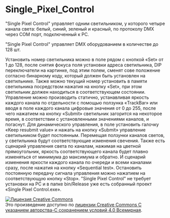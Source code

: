# Single_Pixel_Control
<p>"Single Pixel Control" управляет одним светильником, у которого четыре канала света: белый, синий, зеленый и красный, по протоколу DMX через COM порт, подключенный к PC.</p>
<p>"Single Pixel Control" управляет DMX оборудованием в количестве до 128 шт.</p>
Установить номер светильника можно в поле рядом с кнопкой «Set» от 1 до 128, после снятия фокуса поля установки адреса светильника, DIP переключатели на картинке, под этим полем, сменят сове положение согласно бинарному коду, который должен быть установлен на светильнике. Также можно текущий номер установить в памяти светильника посредством нажатия на кнопку «Set», при этом светильник должен находиться в соответствующем состоянии.
Управление можно производить статично, устанавливая яркость каждого канала по отдельности с помощью ползунка «TrackBar» или вводя в поле каждого канала цифровые значения от 0 до 255, после чего нажатием на кнопку «Submit» светильник загорится на некоторое время, в соответствии с установленными значениями каналов, и погаснут.
Для динамического управления, в поле установить галочку «Keep resubmit value» и нажать на кнопку «Submit» управление светильником будет постоянным. Перемещая ползунки каналов светов, у светильника будут соответствующие изменения свечения.
Также есть сценарий управления света по каналам, нажимая на цветной прямоугольник, яркость соответствующего канала будет плавно изменяться от минимума до максимума и обратно.
И сценарий изменения яркости каждого канала по очереди и всеми каналами сразу, после нажатия на кнопку «Sequential test».
Остановить постоянную передачу сигнала управления можно нажатием на соответствующую кнопку «Stop».
"Single Pixel Control" не требует установки на PC и в папке bin/Release уже есть собранный проект «Single Pixel Control.exe».

<a rel="license" href="http://creativecommons.org/licenses/by-sa/4.0/"><img alt="Лицензия Creative Commons" style="border-width:0" src="https://i.creativecommons.org/l/by-sa/4.0/88x31.png" /></a><br />Это произведение доступно по <a rel="license" href="http://creativecommons.org/licenses/by-sa/4.0/">лицензии Creative Commons С указанием авторства-С сохранением условий 4.0 Всемирная</a>.
